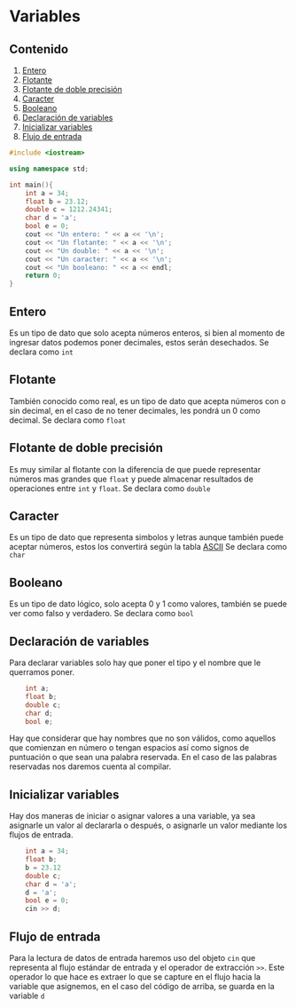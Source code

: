 Variables
====
## Contenido
1. [Entero](#id1)
2. [Flotante](#id2)
3. [Flotante de doble precisión](#id3)
4. [Caracter](#id4)
5. [Booleano](#id5)
6. [Declaración de variables](#id6)
7. [Inicializar variables](#id7)
8. [Flujo de entrada](#id8)

```C++
#include <iostream>

using namespace std;

int main(){
    int a = 34;
    float b = 23.12;
    double c = 1212.24341;
    char d = 'a';
    bool e = 0;
    cout << "Un entero: " << a << '\n';
    cout << "Un flotante: " << a << '\n';
    cout << "Un double: " << a << '\n';
    cout << "Un caracter: " << a << '\n';
    cout << "Un booleano: " << a << endl;
    return 0; 
}
```
## Entero<div id='id1' />

Es un tipo de dato que solo acepta números enteros, si bien al momento de ingresar datos podemos poner decimales, estos serán desechados.
Se declara como `int`

## Flotante<div id='id2' />

También conocido como real, es un tipo de dato que acepta números con o sin decimal, en el caso de no tener decimales, les pondrá un 0 como decimal.
Se declara como `float`

## Flotante de doble precisión<div id='id3' />

Es muy similar al flotante con la diferencia de que puede representar números mas grandes que `float` y puede almacenar resultados de operaciones entre `int` y `float`.
Se declara como `double`

## Caracter<div id='id4' />

Es un tipo de dato que representa simbolos y letras aunque también puede aceptar números, estos los convertirá según la tabla [ASCII](https://elcodigoascii.com.ar/)
Se declara como `char`

## Booleano<div id='id5' />

Es un tipo de dato lógico, solo acepta 0 y 1 como valores, también se puede ver como falso y verdadero.
Se declara como `bool`

## Declaración de variables<div id='id6' />

Para declarar variables solo hay que poner el tipo y el nombre que le querramos poner.

```C++
    int a;
    float b;
    double c;
    char d;
    bool e;
```
Hay que considerar que hay nombres que no son válidos, como aquellos que comienzan en número o tengan espacios así como signos de puntuación o que sean una palabra reservada. En el caso de las palabras reservadas nos daremos cuenta al compilar.

## Inicializar variables<div id='id7' />

Hay dos maneras de iniciar o asignar valores a una variable, ya sea asignarle un valor al declararla o después, o asignarle un valor mediante los flujos de entrada.

```C++
    int a = 34;
    float b;
    b = 23.12
    double c;
    char d = 'a';
    d = 'a';
    bool e = 0;
    cin >> d;
```

## Flujo de entrada<div id='id8' />

Para la lectura de datos de entrada haremos uso del objeto `cin` que representa al flujo estándar de entrada y el operador de extracción `>>`. Este operador lo que hace es extraer lo que se capture en el flujo hacia la variable que asignemos, en el caso del código de arriba, se guarda en la variable `d`